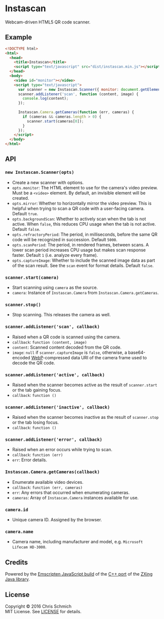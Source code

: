 # Instascan
Webcam-driven HTML5 QR code scanner.

## Example

```html
<!DOCTYPE html>
<html>
  <head>
    <title>Instascan</title>
    <script type="text/javascript" src="dist/instascan.min.js"></script>
  </head>
  <body>
    <video id="monitor"></video>
    <script type="text/javascript">
      var scanner = new Instascan.Scanner({ monitor: document.getElementById('monitor') });
      scanner.addListener('scan', function (content, image) {
        console.log(content);
      });
  
      Instascan.Camera.getCameras(function (err, cameras) {
        if (cameras && cameras.length > 0) {
          scanner.start(cameras[0]);
        }
      });
    </script>
  </body>
</html>
```

## API

### `new Instascan.Scanner(opts)`

- Create a new scanner with options.
- `opts.monitor`: The HTML element to use for the camera's video preview. Must be a `<video>` element. By default, an invisible element will be created.
- `opts.mirror`: Whether to horizontally mirror the video preview. This is helpful when trying to scan a QR code with a user-facing camera. Default `true`.
- `opts.backgroundScan`: Whether to actively scan when the tab is not active. When `false`, this reduces CPU usage when the tab is not active. Default `false`.
- `opts.refractoryPeriod`: The period, in milliseconds, before the same QR code will be recognized in succession. Default `5000`.
- `opts.scanPeriod`: The period, in rendered frames, between scans. A lower scan period increases CPU usage but makes scan response faster. Default `1` (i.e. analyze every frame).
- `opts.captureImage`: Whether to include the scanned image data as part of the scan result. See the `scan` event for format details. Default `false`.

### `scanner.start(camera)`

- Start scanning using `camera` as the source.
- `camera`: Instance of `Instascan.Camera` from `Instascan.Camera.getCameras`.

### `scanner.stop()`

- Stop scanning. This releases the camera as well.

### `scanner.addListener('scan', callback)`

- Raised when a QR code is scanned using the camera.
- `callback`: `function (content, image)`
- `content`: Scanned content decoded from the QR code.
- `image`: `null` if `scanner.captureImage` is `false`, otherwise, a base64-encoded [WebP](https://en.wikipedia.org/wiki/WebP)-compressed data URI of the camera frame used to decode the QR code.

### `scanner.addListener('active', callback)`

- Raised when the scanner becomes active as the result of `scanner.start` or the tab gaining focus.
- `callback`: `function ()`

### `scanner.addListener('inactive', callback)`

- Raised when the scanner becomes inactive as the result of `scanner.stop` or the tab losing focus.
- `callback`: `function ()`

### `scanner.addListener('error', callback)`

- Raised when an error occurs while trying to scan.
- `callback`: `function (err)`
- `err`: Error details.

### `Instascan.Camera.getCameras(callback)`

- Enumerate available video devices.
- `callback`: `function (err, cameras)`
- `err`: Any errors that occurred when enumerating cameras.
- `cameras`: Array of `Instascan.Camera` instances available for use.

### `camera.id`

- Unique camera ID. Assigned by the browser.

### `camera.name`

- Camera name, including manufacturer and model, e.g. `Microsoft Lifecam HD-3000`.

## Credits

Powered by the [Emscripten JavaScript build](https://github.com/kig/zxing-cpp-emscripten) of the [C++ port](https://github.com/glassechidna/zxing-cpp) of the [ZXing Java library](https://github.com/zxing/zxing).

## License

Copyright &copy; 2016 Chris Schmich
<br />
MIT License. See [LICENSE](LICENSE) for details.
